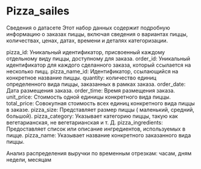 # Pizza_sailes
Сведения о датасете
Этот набор данных содержит подробную информацию о заказах пиццы, включая сведения о вариантах пиццы, количествах, ценах, датах, времени и деталях категоризации.

pizza_id: Уникальный идентификатор, присвоенный каждому отдельному виду пиццы, доступному для заказа.
order_id: Уникальный идентификатор для каждого сделанного заказа, который ссылается на несколько пицц.
pizza_name_id: Идентификатор, ссылающийся на конкретное название пиццы.
quantity: количество единиц определенного вида пиццы, заказанных в рамках заказа.
order_date: Дата размещения заказа.
order_time: Время размещения заказа.
unit_price: Стоимость одной единицы конкретного вида пиццы.
total_price: Совокупная стоимость всех единиц конкретного вида пиццы в заказе.
pizza_size: Представляет размер пиццы ( маленький, средний, большой).
pizza_category: Указывает категорию пиццы, такую как вегетарианская, не вегетарианская и т. Д.
pizza_ingredients: Предоставляет список или описание ингредиентов, используемых в пицце.
pizza_name: Указывает название конкретного заказанного вида пиццы.


Анализ распределения выручки по временным отрезкам: часам, дням недели, месяцам